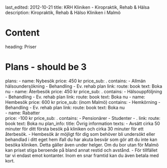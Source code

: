 last_edited: 2012-10-21
title: KRH Kliniken - Kiropraktik, Rehab & Hälsa
description: Kiropraktik, Rehab & Hälso Kliniken i Malmö
# Content
heading: Priser
# Plans - should be 3
plans:
    - name: Nybesök
      price: 450 kr
      price_sub: .
      contains: 
        - Allmän hälsoundersökning
        - Behandling
        - Ev. rehab plan
      link:
        route: book
        text: Boka nu
    - name: Återbesök 
      price: 450 kr
      price_sub: .
      contains: 
        - Hälsouppföljning
        - Behandling
        - Ev. rehab plan 
      link:
        route: book
        text: Boka nu
    - name: Hembesök
      price: 600 kr
      price_sub: (inom Malmö)
      contains: 
        - Hemkörning
        - Behandling
        - Ev. rehab plan
      link:
        route: book
        text: Boka nu       
    - name: Rabatter  
      price: -100 kr
      price_sub: .
      contains: 
        - Pensionärer
        - Studenter
        - .
      link:
        route: book
        text: Boka nu
plan_info:
    title: Övrig information
    texts:
        - Avsätt cirka 50 minuter för ditt första besök på kliniken och cirka 30 minuter för ett återbesök.
        - Hembesök är möjligt för dig som behöver bli undersökt eller behandlad i ditt eget hem ifall du har akuta besvär som gör att du inte kan besöka kliniken. Detta gäller även under helger. Om du bor utan för Malmö kan priset stiga beroende på bland annat restid och avstånd. 
        - För tillfället tar vi endast emot kontanter. Inom en snar framtid kan du även betala med kort.
